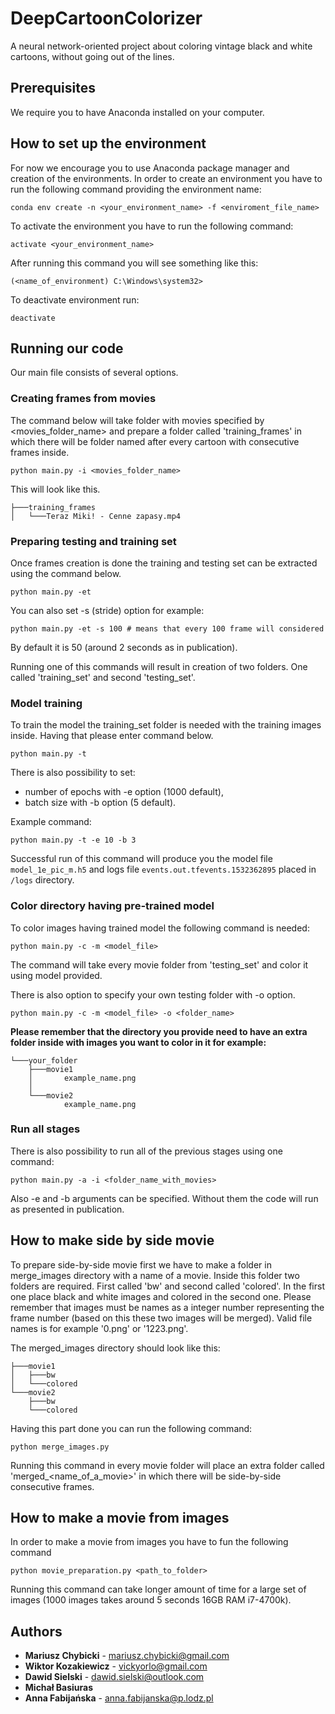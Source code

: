 # DeepCartoonColorizer
A neural network-oriented project about coloring vintage black and white cartoons, without going out of the lines.

## Prerequisites

We require you to have Anaconda installed on your computer.

## How to set up the environment

For now we encourage you to use Anaconda package manager and creation of the environments.
In order to create an environment you have to run the following command providing the environment name:

```
conda env create -n <your_environment_name> -f <enviroment_file_name>
```

To activate the environment you have to run the following command:

```
activate <your_environment_name>
```

After running this command you will see something like this:

```
(<name_of_environment) C:\Windows\system32>
```

To deactivate environment run:

```
deactivate
```

## Running our code
Our main file consists of several options.

### Creating frames from movies
The command below will take folder with movies specified by <movies_folder_name> and prepare a folder called 'training_frames' in which there will be folder named after every cartoon with consecutive frames inside.
```
python main.py -i <movies_folder_name>
```
This will look like this.
```
├───training_frames
│   └───Teraz Miki! - Cenne zapasy.mp4
```

### Preparing testing and training set
Once frames creation is done the training and testing set can be extracted using the command below.
```
python main.py -et
```
You can also set -s (stride) option for example:
```
python main.py -et -s 100 # means that every 100 frame will considered
```
By default it is 50 (around 2 seconds as in publication).

Running one of this commands will result in creation of two folders. One called 'training_set' and second 'testing_set'.

### Model training ###

To train the model the training_set folder is needed with the training images inside.
Having that please enter command below.
```
python main.py -t
```
There is also possibility to set:
* number of epochs with -e option (1000 default),
* batch size with -b option (5 default).

Example command:
```
python main.py -t -e 10 -b 3
```

Successful run of this command will produce you the model file `model_1e_pic_m.h5` and logs file `events.out.tfevents.1532362895` placed in `/logs` directory.
### Color directory having pre-trained model

To color images having trained model the following command is needed:
```
python main.py -c -m <model_file>
```

The command will take every movie folder from 'testing_set' and color it using model provided.

There is also option to specify your own testing folder with -o option. 
```
python main.py -c -m <model_file> -o <folder_name>
```
**Please remember that the directory you provide need to have an extra folder inside with images you want to color in it for example:**
```
└───your_folder
    ├───movie1
    │       example_name.png
    │
    └───movie2
            example_name.png
```

### Run all stages ###
There is also possibility to run all of the previous stages using one command:
```
python main.py -a -i <folder_name_with_movies>
```
Also -e and -b arguments can be specified. Without them the code will run as presented in publication.

## How to make side by side movie
To prepare side-by-side movie first we have to make a folder in merge_images directory with a name of a movie. Inside this folder two folders are required. First called 'bw' and second called 'colored'. In the first one place black and white images and colored in the second one. Please remember that images must be names as a integer number representing the frame number (based on this these two images will be merged). Valid file names is for example '0.png' or '1223.png'.

The merged_images directory should look like this:
```
├───movie1
│   ├───bw
│   └───colored
└───movie2
    ├───bw
    └───colored
```

Having this part done you can run the following command:
```
python merge_images.py
```
Running this command in every movie folder will place an extra folder called 'merged_<name_of_a_movie>' in which there will be side-by-side consecutive frames.

## How to make a movie from images
In order to make a movie from images you have to fun the following command
```
python movie_preparation.py <path_to_folder>
```
Running this command can take longer amount of time for a large set of images (1000 images takes around 5 seconds 16GB RAM i7-4700k).


## Authors

* **Mariusz Chybicki** - [mariusz.chybicki@gmail.com](mariusz.chybicki@gmail.com)
* **Wiktor Kozakiewicz** - [vickyorlo@gmail.com](vickyorlo@gmail.com)
* **Dawid Sielski** - [dawid.sielski@outlook.com](dawid.sielski@outlook.com)
* **Michał Basiuras**
* **Anna Fabijańska** - [anna.fabijanska@p.lodz.pl](anna.fabijanska@p.lodz.pl)

